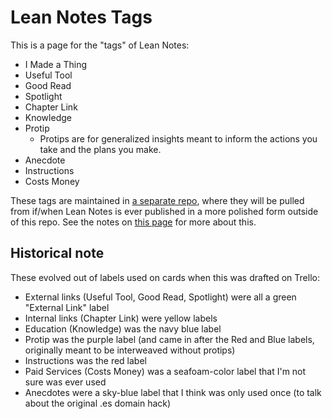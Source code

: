 # Lean Notes Tags

This is a page for the "tags" of Lean Notes:

- I Made a Thing
- Useful Tool
- Good Read
- Spotlight
- Chapter Link
- Knowledge
- Protip
  - Protips are for generalized insights meant to inform the actions you take and the plans you make.
- Anecdote
- Instructions
- Costs Money

These tags are maintained in [a separate repo][LN-tags], where they will be pulled from if/when Lean Notes is ever published in a more polished form outside of this repo. See the notes on [this page][mixed content] for more about this.

[LN-tags]: https://github.com/leannotes/leannotes-tags
[mixed content]: pbddw-54adh-m39zp-sfrtt-420cc

## Historical note

These evolved out of labels used on cards when this was drafted on Trello:

- External links (Useful Tool, Good Read, Spotlight) were all a green "External Link" label
- Internal links (Chapter Link) were yellow labels
- Education (Knowledge) was the navy blue label
- Protip was the purple label (and came in after the Red and Blue labels, originally meant to be interweaved without protips)
- Instructions was the red label
- Paid Services (Costs Money) was a seafoam-color label that I'm not sure was ever used
- Anecdotes were a sky-blue label that I think was only used once (to talk about the original .es domain hack)
